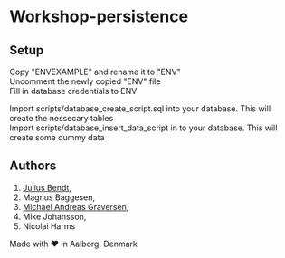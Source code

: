 # Workshop-persistence
 
 ## Setup
 Copy "ENVEXAMPLE" and rename it to "ENV"<br>
 Uncomment the newly copied "ENV" file<br>
 Fill in database credentials to ENV<br>

Import scripts/database_create_script.sql into your database. This will create the nessecary tables<br>
Import scripts/database_insert_data_script in to your database. This will create some dummy data


## Authors
1. [Julius Bendt](https://github.com/Julius-Bendt),
2. Magnus Baggesen,
3. [Michael Andreas Graversen](mailto:michael-graversen@hotmail.com),
4. Mike Johansson,
5. Nicolai Harms

Made with :heart: in Aalborg, Denmark
